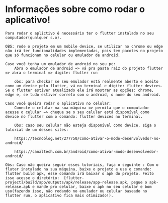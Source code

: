 # Informações sobre como rodar o aplicativo!
    Para rodar o aplictivo é necessário ter o flutter instalado no seu computador(qualquer s.o).

    OBS: rode o projeto em um mobile device, se utilizar no chrome ou edge não irá ter funcionalidades implementadas, pois tem pacotes no projeto que só funcionam no celular ou emulador de android.

    Caso você tenha um emulador de android no seu pc:
        Abra o emulador de android => vá pra pasta raiz do projeto flutter => abra o terminal => digite: flutter run

        obs: para checkar se seu emulador está realmente aberto e aceito como um device pelo flutter, vá no terminal e digite: flutter devices. Se o flutter estiver atualizado ele irá mostrar as opções: chrome, edge e, se tudo estiver correto com o android, o nome do seu android.

    Caso você queira rodar o aplicativo no celular:
        Conecte o celular na sua máquina => permita que o computador acesse o celular => cheque se o seu celular está disponível como device no flutter com o comando: flutter devices no terminal.

        Obs: caso seu celular não esteja disponível como device, siga o tutorial de um desses sites: 
        
        https://tecnoblog.net/277750/como-ativar-o-modo-desenvolvedor-no-android/ 

        https://canaltech.com.br/android/como-ativar-modo-desenvolvedor-android/

    Obs: Caso não queira seguir esses tutoriais, faça o seguinte : Com o fluter instalado na sua máquina, baixe o projeto e use o comando: flutter build apk, esse comando irá baixar o apk do projeto. Feito isso acesse o diretório:  [flutter-project]/build/app/outputs/apk/release/app-release.apk, pegue o apk-release.apk e mande pro celular, baixe o apk no seu celular e bom uso(fazendo isso, não rodando no emulador ou celular baseado no flutter run, o aplicativo fica mais otimizado!).
    

        